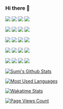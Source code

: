 ### Hi there 👋

<!--
**sumisos/sumisos** is a ✨ _special_ ✨ repository because its `README.md` (this file) appears on your GitHub profile.

Here are some ideas to get you started:

- 🔭 I’m currently working on ...
- 🌱 I’m currently learning ...
- 👯 I’m looking to collaborate on ...
- 🤔 I’m looking for help with ...
- 💬 Ask me about ...
- 📫 How to reach me: ...
- 😄 Pronouns: ...
- ⚡ Fun fact: ...
-->

[![](https://img.shields.io/endpoint?url=https%3A%2F%2Fapi3.osrp.run%2Ftemp%2Fapi%2Fver)](https://api.osrp.run)
![](https://img.shields.io/badge/Status-down-critical?logo=nginx)
![](https://img.shields.io/endpoint?url=https%3A%2F%2Fapi3.osrp.run%2Ftemp%2Fapi%2Flang&logo=go&logoColor=fff)
![](https://img.shields.io/endpoint?url=https%3A%2F%2Fapi3.osrp.run%2Ftemp%2Fapi%2Fframe)

[![](https://img.shields.io/endpoint?url=https%3A%2F%2Fapi3.osrp.run%2Ftemp%2Fapi2%2Fver)](https://api2.osrp.run)
![](https://img.shields.io/badge/Status-down-critical?logo=nginx)
![](https://img.shields.io/endpoint?url=https%3A%2F%2Fapi3.osrp.run%2Ftemp%2Fapi2%2Flang&logo=php&logoColor=fff)
![](https://img.shields.io/endpoint?url=https%3A%2F%2Fapi3.osrp.run%2Ftemp%2Fapi2%2Fframe&logo=laravel&logoColor=fff)

[![](https://img.shields.io/endpoint?url=https%3A%2F%2Fapi3.osrp.run%2Fv1%2Fver)](https://api3.osrp.run)
![](https://img.shields.io/badge/Status-down-critical?logo=nginx)
![](https://img.shields.io/endpoint?url=https%3A%2F%2Fapi3.osrp.run%2Fv1%2Flang&logo=node.js&logoColor=fff)
![](https://img.shields.io/endpoint?url=https%3A%2F%2Fapi3.osrp.run%2Fv1%2Fframe)

[![](https://img.shields.io/endpoint?url=https%3A%2F%2Fapi3.osrp.run%2Ftemp%2Fdst%2Fver)](https://ews.ink/game/dst-server-lordran)
![](https://img.shields.io/badge/Status-down-critical?logo=icloud&logoColor=fff)
[![](https://img.shields.io/endpoint?url=https%3A%2F%2Fapi3.osrp.run%2Ftemp%2Fdst%2Flasest&logo=steam)](https://store.steampowered.com/app/322330/Dont_Starve_Together)
![](https://img.shields.io/endpoint?url=https%3A%2F%2Fapi3.osrp.run%2Ftemp%2Fdst%2Furl)

[![](https://img.shields.io/endpoint?url=https%3A%2F%2Fapi3.osrp.run%2Ftemp%2Fl4d2%2Fver)](https://ews.ink/game/l4d2-server-raccoon)
![](https://img.shields.io/badge/Status-down-critical?logo=icloud&logoColor=fff)
[![](https://img.shields.io/endpoint?url=https%3A%2F%2Fapi3.osrp.run%2Ftemp%2Fl4d2%2Flasest&logo=steam)](https://store.steampowered.com/app/550/Left_4_Dead_2)
![](https://img.shields.io/endpoint?url=https%3A%2F%2Fapi3.osrp.run%2Ftemp%2Fl4d2%2Furl)

[![Sumi's Github Stats](https://github-readme-stats.vercel.app/api?username=sumisos&hide=prs,contribs&count_private=true&show_icons=true&title_color=000&text_color=000&icon_color=000&bg_color=30,D9FCFF,FFFCD6,D7DFE1,FFE6E6,BDD6E5)](https://ews.ink)

[![Most Used Languages](https://github-readme-stats.vercel.app/api/top-langs/?username=sumisos&show_icons=true&layout=compact&hide=html,css&theme=flag-india)](https://github.com/sumisos?tab=repositories)

[![Wakatime Stats](https://github-readme-stats.vercel.app/api/wakatime?username=sumisos&show_icons=true&theme=great-gatsby)](https://wakatime.com/@sumisos)

[![Page Views Count](https://badges.toozhao.com/badges/01F5QF2BK1NYW2V98KRH4MZ1MM/green.svg)](https://badges.toozhao.com/stats/01F5QF2BK1NYW2V98KRH4MZ1MM "Get your own page views count badge on badges.toozhao.com")
